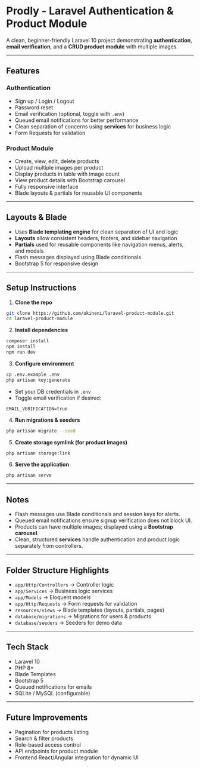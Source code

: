# Prodly - Laravel Authentication & Product Module

A clean, beginner-friendly Laravel 10 project demonstrating **authentication**, **email verification**, and a **CRUD product module** with multiple images.

---

## Features

### Authentication

* Sign up / Login / Logout
* Password reset
* Email verification (optional, toggle with `.env`)
* Queued email notifications for better performance
* Clean separation of concerns using **services** for business logic
* Form Requests for validation

### Product Module

* Create, view, edit, delete products
* Upload multiple images per product
* Display products in table with image count
* View product details with Bootstrap carousel
* Fully responsive interface
* Blade layouts & partials for reusable UI components

---

## Layouts & Blade

* Uses **Blade templating engine** for clean separation of UI and logic
* **Layouts** allow consistent headers, footers, and sidebar navigation
* **Partials** used for reusable components like navigation menus, alerts, and modals
* Flash messages displayed using Blade conditionals
* Bootstrap 5 for responsive design

---

## Setup Instructions

1. **Clone the repo**

```bash
git clone https://github.com/akineni/laravel-product-module.git
cd laravel-product-module
```

2. **Install dependencies**

```bash
composer install
npm install
npm run dev
```

3. **Configure environment**

```bash
cp .env.example .env
php artisan key:generate
```

* Set your DB credentials in `.env`
* Toggle email verification if desired:

```env
EMAIL_VERIFICATION=true
```

4. **Run migrations & seeders**

```bash
php artisan migrate --seed
```

5. **Create storage symlink (for product images)**

```bash
php artisan storage:link
```

6. **Serve the application**

```bash
php artisan serve
```

---

## Notes

* Flash messages use Blade conditionals and session keys for alerts.
* Queued email notifications ensure signup verification does not block UI.
* Products can have multiple images; displayed using a **Bootstrap carousel**.
* Clean, structured **services** handle authentication and product logic separately from controllers.

---

## Folder Structure Highlights

* `app/Http/Controllers` → Controller logic
* `app/Services` → Business logic services
* `app/Models` → Eloquent models
* `app/Http/Requests` → Form requests for validation
* `resources/views` → Blade templates (layouts, partials, pages)
* `database/migrations` → Migrations for users & products
* `database/seeders` → Seeders for demo data

---

## Tech Stack

* Laravel 10
* PHP 8+
* Blade Templates
* Bootstrap 5
* Queued notifications for emails
* SQLite / MySQL (configurable)

---

## Future Improvements

* Pagination for products listing
* Search & filter products
* Role-based access control
* API endpoints for product module
* Frontend React/Angular integration for dynamic UI
